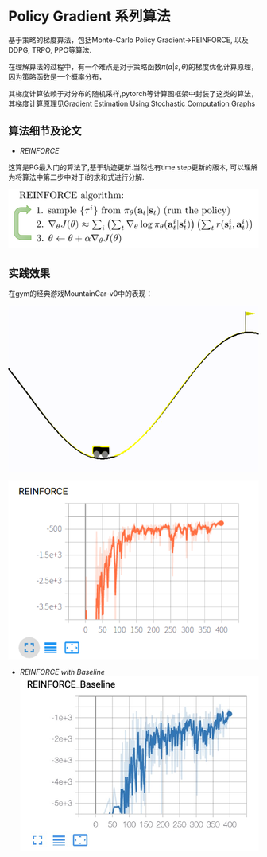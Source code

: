 # Policy Gradient 系列算法

基于策略的梯度算法，包括Monte-Carlo Policy Gradient->REINFORCE, 以及DDPG, TRPO, PPO等算法.

在理解算法的过程中，有一个难点是对于策略函数$\pi(a | s, \theta)$的梯度优化计算原理，因为策略函数是一个概率分布，

其梯度计算依赖于对分布的随机采样,pytorch等计算图框架中封装了这类的算法，其梯度计算原理见[Gradient Estimation Using Stochastic Computation Graphs][1]

## 算法细节及论文
- *REINFORCE* 

这算是PG最入门的算法了,基于轨迹更新.当然也有time step更新的版本, 可以理解为将算法中第二步中对于i的求和式进行分解.

![2]



## 实践效果
在gym的经典游戏MountainCar-v0中的表现：

![3]

![4]

- *REINFORCE with Baseline*
![5]

[1]: https://arxiv.org/abs/1506.05254
[2]: images/REINFORCE%20alg.png
[3]: images/reinforce-mountaincar.gif
[4]: images/Reinforce%20MountainCar-v0.png
[5]: images/Reinforce%20with%20Baseline%20MountainCar-v0.png